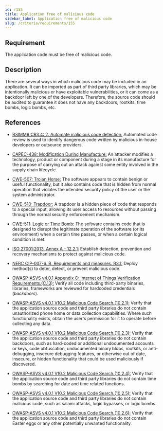 ```yaml
---
id: r155
title: Application free of malicious code
sidebar_label: Application free of malicious code
slug: /criteria/requirements/155
---
```


## Requirement

The application code
must be free of malicious code.

## Description

There are several ways
in which malicious code
may be included in an application.
It can be imported as part of third party libraries,
which may be intentionally malicious
or have exploitable vulnerabilities,
or it can come as a backdoor left
by one of the developers.
Therefore,
the source code should be audited
to guarantee it does not have any
backdoors, rootkits, time bombs,
logic bombs, etc.

## References

- [BSIMM9 CR3.4: 2. Automate malicious code detection:](https://www.bsimm.com/framework/software-security-development-lifecycle/code-review.html)
  Automated code review
  is used to identify dangerous code written
  by malicious in-house developers
  or outsource providers.

- [CAPEC-438: Modification During Manufacture:](http://capec.mitre.org/data/definitions/438.html)
  An attacker modifies a technology,
  product or component during a stage in its manufacture
  for the purpose of carrying out
  an attack against some entity
  involved in the supply chain lifecycle.

- [CWE-507: Trojan Horse:](https://cwe.mitre.org/data/definitions/507.html)
  The software appears to contain benign
  or useful functionality,
  but it also contains code
  that is hidden from normal operation
  that violates the intended security policy
  of the user or the system administrator.

- [CWE-510: Trapdoor:](https://cwe.mitre.org/data/definitions/510.html)
  A trapdoor is a hidden piece of code
  that responds to a special input,
  allowing its user access to resources
  without passing through
  the normal security enforcement mechanism.

- [CWE-511: Logic or Time Bomb:](https://cwe.mitre.org/data/definitions/511.html)
  The software contains code
  that is designed to disrupt the legitimate operation
  of the software (or its environment)
  when a certain time passes,
  or when a certain logical condition is met.

- [ISO 27001:2013. Annex A - 12.2.1:](https://www.iso.org/obp/ui/#iso:std:54534:en)
  Establish detection,
  prevention and recovery mechanisms
  to protect against malicious code.

- [NERC CIP-007-6. B. Requirements and measures. R3.1:](https://www.nerc.com/pa/Stand/Reliability%20Standards/CIP-007-6.pdf)
  Deploy method(s) to deter, detect,
  or prevent malicious code.

- [OWASP-ASVS v4.0.1 Appendix C: Internet of Things Verification Requirements.(C.13):](https://owasp.org/www-pdf-archive/OWASP_Application_Security_Verification_Standard_4.0-en.pdf)
  Verify all code including third-party binaries,
  libraries, frameworks
  are reviewed for hardcoded credentials (*backdoors*).

- [OWASP-ASVS v4.0.1 V10.2 Malicious Code Search.(10.2.1):](https://owasp.org/www-pdf-archive/OWASP_Application_Security_Verification_Standard_4.0-en.pdf)
  Verify that the application source code
  and third party libraries
  do not contain unauthorized phone home
  or data collection capabilities.
  Where such functionality exists,
  obtain the user's permission for it to operate
  before collecting any data.

- [OWASP-ASVS v4.0.1 V10.2 Malicious Code Search.(10.2.3):](https://owasp.org/www-pdf-archive/OWASP_Application_Security_Verification_Standard_4.0-en.pdf)
  Verify that the application source code
  and third party libraries
  do not contain backdoors,
  such as hard-coded
  or additional undocumented accounts or keys,
  code obfuscation, undocumented binary blobs,
  rootkits, or anti-debugging,
  insecure debugging features, or otherwise out of date,
  insecure, or hidden functionality
  that could be used maliciously if discovered.

- [OWASP-ASVS v4.0.1 V10.2 Malicious Code Search.(10.2.4):](https://owasp.org/www-pdf-archive/OWASP_Application_Security_Verification_Standard_4.0-en.pdf)
  Verify that the application source code
  and third party libraries
  do not contain time bombs
  by searching for date
  and time related functions.

- [OWASP-ASVS v4.0.1 V10.2 Malicious Code Search.(10.2.5):](https://owasp.org/www-pdf-archive/OWASP_Application_Security_Verification_Standard_4.0-en.pdf)
  Verify that the application source code
  and third party libraries
  do not contain malicious code,
  such as salami attacks,
  logic bypasses,
  or logic bombs.

- [OWASP-ASVS v4.0.1 V10.2 Malicious Code Search.(10.2.6):](https://owasp.org/www-pdf-archive/OWASP_Application_Security_Verification_Standard_4.0-en.pdf)
  Verify that the application source code
  and third party libraries
  do not contain Easter eggs
  or any other potentially unwanted functionality.
